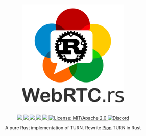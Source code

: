 <h1 align="center">
 <a href="https://webrtc.rs"><img src="./doc/webrtc.rs.png" alt="WebRTC.rs"></a>
 <br>
</h1>
<p align="center">
 <a href="https://github.com/webrtc-rs/turn/actions"> 
  <img src="https://github.com/webrtc-rs/turn/workflows/cargo/badge.svg">
 </a> 
 <a href="https://codecov.io/gh/webrtc-rs/turn"> 
  <img src="https://codecov.io/gh/webrtc-rs/turn/branch/main/graph/badge.svg">
 </a>
 <a href="https://deps.rs/repo/github/webrtc-rs/turn"> 
  <img src="https://deps.rs/repo/github/webrtc-rs/turn/status.svg">
 </a>
 <a href="https://crates.io/crates/turn"> 
  <img src="https://img.shields.io/crates/v/turn.svg">
 </a> 
 <a href="https://docs.rs/turn"> 
  <img src="https://docs.rs/turn/badge.svg">
 </a>
 <a href="https://doc.rust-lang.org/1.6.0/complement-project-faq.html#why-dual-mitasl2-license">
  <img src="https://img.shields.io/badge/license-MIT%2FApache--2.0-blue" alt="License: MIT/Apache 2.0">
 </a>
 <a href="https://discord.gg/4Ju8UHdXMs">
  <img src="https://img.shields.io/discord/800204819540869120?logo=discord" alt="Discord">
 </a>
</p>
<p align="center">
 A pure Rust implementation of TURN. Rewrite <a href="https://github.com/pion/turn/releases/tag/v2.0.5">Pion</a> TURN in Rust
</p>
